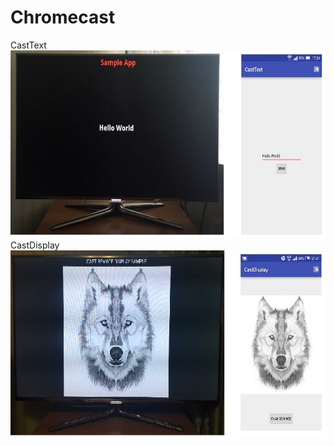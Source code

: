 # Chromecast

CastText<br/>
<img src="/screenshots/CastText.jpg" alt="CastText" title="CastText" width="700" height="300" /></br>
CastDisplay<br/>
<img src="/screenshots/CastDisplay.jpg" alt="CastDisplay" title="CastDisplay" width="700" height="300" />